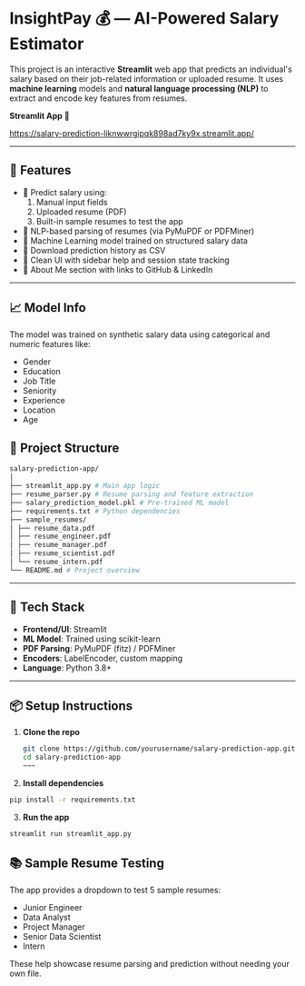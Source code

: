 # InsightPay 💰 — AI-Powered Salary Estimator

This project is an interactive **Streamlit** web app that predicts an individual's salary based on their job-related information or uploaded resume. It uses **machine learning** models and **natural language processing (NLP)** to extract and encode key features from resumes.

**Streamlit App 🔗**

https://salary-prediction-liknwwrgipqk898ad7ky9x.streamlit.app/

---

## 🚀 Features

- 🔢 Predict salary using:
  1. Manual input fields
  2. Uploaded resume (PDF)
  3. Built-in sample resumes to test the app
- 🧠 NLP-based parsing of resumes (via PyMuPDF or PDFMiner)
- 🧮 Machine Learning model trained on structured salary data
- 🧾 Download prediction history as CSV
- 🎯 Clean UI with sidebar help and session state tracking
- 📎 About Me section with links to GitHub & LinkedIn

---

## 📈 Model Info
The model was trained on synthetic salary data using categorical and numeric features like:

- Gender
- Education
- Job Title
- Seniority
- Experience
- Location
- Age

## 📂 Project Structure

```bash
salary-prediction-app/
│
├── streamlit_app.py # Main app logic
├── resume_parser.py # Resume parsing and feature extraction
├── salary_prediction_model.pkl # Pre-trained ML model
├── requirements.txt # Python dependencies
├── sample_resumes/
│ ├── resume_data.pdf
│ ├── resume_engineer.pdf
│ ├── resume_manager.pdf
│ ├── resume_scientist.pdf
│ └── resume_intern.pdf
└── README.md # Project overview
```

---

## 🧪 Tech Stack

- **Frontend/UI**: Streamlit
- **ML Model**: Trained using scikit-learn
- **PDF Parsing**: PyMuPDF (fitz) / PDFMiner
- **Encoders**: LabelEncoder, custom mapping
- **Language**: Python 3.8+

---

## 📦 Setup Instructions

1. **Clone the repo**
   ```bash
   git clone https://github.com/yourusername/salary-prediction-app.git
   cd salary-prediction-app
   ~~~

2. **Install dependencies**
```bash
pip install -r requirements.txt
```

3. **Run the app**
```bash
streamlit run streamlit_app.py
```

## 📚 Sample Resume Testing

The app provides a dropdown to test 5 sample resumes:

- Junior Engineer
- Data Analyst
- Project Manager
- Senior Data Scientist
- Intern

These help showcase resume parsing and prediction without needing your own file.
